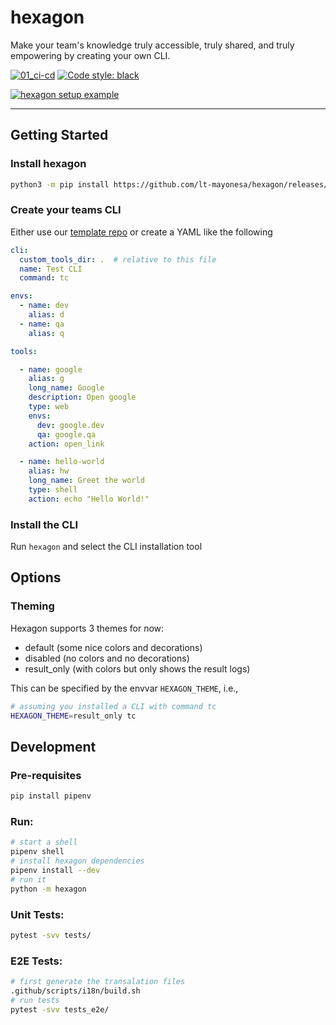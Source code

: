 # hexagon
Make your team's knowledge truly accessible, truly shared, and truly empowering by creating your own CLI.

[![01_ci-cd](https://github.com/lt-mayonesa/hexagon/actions/workflows/01-python-package.yml/badge.svg)](https://github.com/lt-mayonesa/hexagon/actions/workflows/01-python-package.yml)
[![Code style: black](https://img.shields.io/badge/code%20style-black-000000.svg)](https://github.com/psf/black)

[![hexagon setup example](https://user-images.githubusercontent.com/11464844/141402773-2fa1e859-cbe7-43a2-87e8-81620307167f.gif)](https://asciinema.org/a/Mk8of7EC0grfsSgWYrEdGCjdF)

---

## Getting Started

### Install hexagon
```bash
python3 -m pip install https://github.com/lt-mayonesa/hexagon/releases/download/v0.45.0/hexagon-0.45.0.tar.gz
```

### Create your teams CLI

Either use our [template repo](https://github.com/lt-mayonesa/hexagon-tools) or create a YAML like the following
```yaml
cli:
  custom_tools_dir: .  # relative to this file
  name: Test CLI
  command: tc

envs:
  - name: dev
    alias: d
  - name: qa
    alias: q

tools:

  - name: google
    alias: g
    long_name: Google
    description: Open google
    type: web
    envs:
      dev: google.dev
      qa: google.qa
    action: open_link

  - name: hello-world
    alias: hw
    long_name: Greet the world
    type: shell
    action: echo "Hello World!"
```

### Install the CLI

Run `hexagon` and select the CLI installation tool

## Options

### Theming

Hexagon supports 3 themes for now:

 - default (some nice colors and decorations)
 - disabled (no colors and no decorations)
 - result_only (with colors but only shows the result logs)

This can be specified by the envvar `HEXAGON_THEME`, i.e.,

```bash
# assuming you installed a CLI with command tc
HEXAGON_THEME=result_only tc
```


## Development

### Pre-requisites

```bash
pip install pipenv
```

### Run:

```bash
# start a shell
pipenv shell
# install hexagon dependencies
pipenv install --dev
# run it
python -m hexagon
```

### Unit Tests:

```bash
pytest -svv tests/
```

### E2E Tests:

```bash
# first generate the transalation files
.github/scripts/i18n/build.sh
# run tests
pytest -svv tests_e2e/
```
